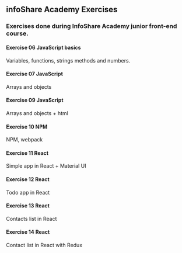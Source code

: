 ## infoShare Academy Exercises

### Exercises done during InfoShare Academy junior front-end course.

#### Exercise 06 JavaScript basics

Variables, functions, strings methods and numbers.

#### Exercise 07 JavaScript

Arrays and objects

#### Exercise 09 JavaScript

Arrays and objects + html

#### Exercise 10 NPM

NPM, webpack

#### Exercise 11 React

Simple app in React + Material UI

#### Exercise 12 React

Todo app in React

#### Exercise 13 React

Contacts list in React

#### Exercise 14 React

Contact list in React with Redux

